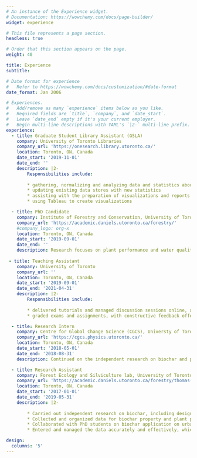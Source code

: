 ```yaml
---
# An instance of the Experience widget.
# Documentation: https://wowchemy.com/docs/page-builder/
widget: experience

# This file represents a page section.
headless: true

# Order that this section appears on the page.
weight: 40

title: Experience
subtitle:

# Date format for experience
#   Refer to https://wowchemy.com/docs/customization/#date-format
date_format: Jan 2006

# Experiences.
#   Add/remove as many `experience` items below as you like.
#   Required fields are `title`, `company`, and `date_start`.
#   Leave `date_end` empty if it's your current employer.
#   Begin multi-line descriptions with YAML's `|2-` multi-line prefix.
experience:
  - title: Graduate Student Library Assistant (GSLA)
    company: University of Toronto Libraries
    company_url: 'https://onesearch.library.utoronto.ca/'
    location: Toronto, ON, Canada
    date_start: '2019-11-01'
    date_end: ''
    description: |2-
        Responsibilities include:
        
        * gathering, normalizing and analyzing data and statistics about various library activities and holdings
        * updating existing data stores with new statistics
        * assisting with the preparation of visualizations and reports
        * using Tableau to create visualizations

  - title: PhD Candidate
    company: Institute of Forestry and Conservation, University of Toronto
    company_url: 'https://academic.daniels.utoronto.ca/forestry/'
    #company_logo: org-x
    location: Toronto, ON, Canada
    date_start: '2019-09-01'
    date_end: ''
    description: Research focuses on plant performance and water quality on green roofs.
        
 - title: Teaching Assistant
    company: University of Toronto
    company_url: ''
    location: Toronto, ON, Canada
    date_start: '2019-09-01'
    date_end: '2021-04-31'
    description: |2-
        Responsibilities include:
        
        * delivered tutorials and managed discussion sessions online, and provided valuable supports to students
        * graded exams and assignments, with constructive feedback offered

  - title: Research Intern
    company: Centre for Global Change Science (CGCS), Universty of Toronto
    company_url: 'https://cgcs.physics.utoronto.ca/'
    location: Toronto, ON, Canada
    date_start: '2018-05-01'
    date_end: '2018-08-31'
    description: Continued on the independent research on biochar and published the 1st-author manuscript in a peer-reviewed scientific journal – Soil Systems, which contributed to biochar manufacturing and application

  - title: Research Assistant
    company: Forest Ecology and Silviculture lab, University of Toronto
    company_url: 'https://academic.daniels.utoronto.ca/forestry/thomas-lab/'
    location: Toronto, ON, Canada
    date_start: '2017-01-01'
    date_end: '2019-05-31'
    description: |2-
        
        * Carried out independent research on biochar, including designed and conducted experiments
        * Collected and organized data for biochar property and plant physiology, and analyzed the data using R and Excel, which provided statistical basis for the research arguments
        * Collaborated with PhD students on biochar application on urban forests project and soil greenhouse gas emission project, which improved the experiment design and accelerated the research process
        * Entered and managed the data accurately and effectively, which increased the efficiency of the research

design:
  columns: '5'
---
```

